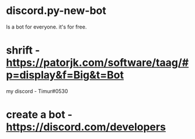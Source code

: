 # discord.py-new-bot
Is a bot for everyone. it's for free.

# shrift - https://patorjk.com/software/taag/#p=display&f=Big&t=Bot

my discord - Timur#0530

# create a bot - https://discord.com/developers
